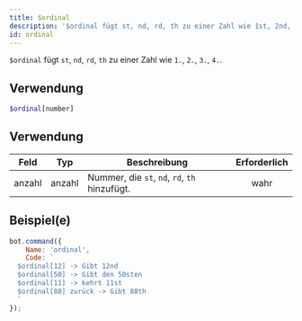 ```yaml
---
title: $ordinal
description: '$ordinal fügt st, nd, rd, th zu einer Zahl wie 1st, 2nd, 3rd, 4th hinzu.'
id: ordinal
---
```


`$ordinal` fügt `st`, `nd`, `rd`, `th` zu einer Zahl wie `1.`, `2.`, `3.`, `4.`.

## Verwendung

```php
$ordinal[number]
```

## Verwendung

| Feld   | Typ    | Beschreibung                                  | Erforderlich |
| ------ | ------ | --------------------------------------------- |:------------:|
| anzahl | anzahl | Nummer, die `st`, `nd`, `rd`, `th` hinzufügt. |     wahr     |

## Beispiel(e)

```javascript
bot.command({
    Name: 'ordinal',
    Code: `
  $ordinal[12] -> Gibt 12nd 
  $ordinal[50] -> Gibt den 50sten
  $ordinal[11] -> kehrt 11st
  $ordinal[88] zurück -> Gibt 88th
  `
});
```
